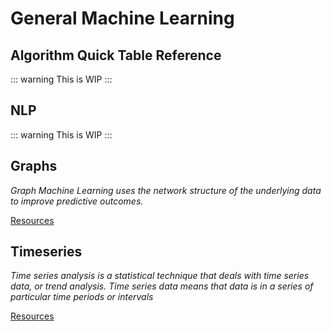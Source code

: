 # General Machine Learning

## Algorithm Quick Table Reference
::: warning
This is WIP
:::

## NLP
::: warning
This is WIP
:::

## Graphs
*Graph Machine Learning uses the network structure of the underlying data to improve predictive outcomes.*

[Resources](../graphs/resources)

## Timeseries
*Time series analysis is a statistical technique that deals with time series data, or trend analysis. Time series data means that data is in a series of particular time periods or intervals*

[Resources](../timeseries/timeseries)